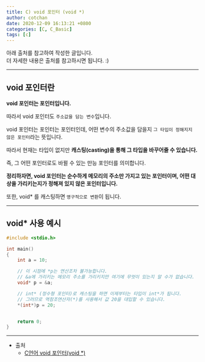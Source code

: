 ```yaml
---
title: C) void 포인터 (void *) 
author: cotchan 
date: 2020-12-09 16:13:21 +0800 
categories: [C, C_Basic] 
tags: [c] 
---
```


아래 출처를 참고하여 작성한 글입니다.    
더 자세한 내용은 출처를 참고하시면 됩니다. :)    

---

## void 포인터란

**void 포인터는 포인터입니다.**    

따라서 void 포인터도 `주소값을 담는 변수`입니다.    

void 포인터는 포인터는 포인터인데, 어떤 변수의 주소값을 담을지 `그 타입이 정해지지 않은 포인터`라는 뜻입니다.    

따라서 현재는 타입이 없지만 **캐스팅(casting)을 통해 그 타입을 바꾸어줄 수 있습니다.**    

즉, 그 어떤 포인터로도 바뀔 수 있는 만능 포인터를 의미합니다.    

**정리하자면, void 포인터는 순수하게 메모리의 주소만 가지고 있는 포인터이며, 어떤 대상을 가리키는지가 정해져 있지 않은 포인터입니다.**    

또한, void* 를 캐스팅하면 `영구적으로 변환`이 됩니다.    


---


## void* 사용 예시

```c
#include <stdio.h>

int main()
{
	int a = 10;

	// 이 시점에 *p는 연산조차 불가능합니다.
	// &a에 가리키는 메모리 주소를 가리키지만 여기에 무엇이 있는지 알 수가 없습니다.
	void* p = &a;	

	// int* (정수형 포인터)로 캐스팅을 하면 이제부터는 타입이 int*가 됩니다.
	// 그러므로 역참조연산자(*)를 사용해서 값 20을 대입할 수 있습니다. 
	*(int*)p = 20;


	return 0;
}
```


---

+ 출처
	+ [C언어 void 포인터(void *)](https://blog.naver.com/sharonichoya/220501081810)
